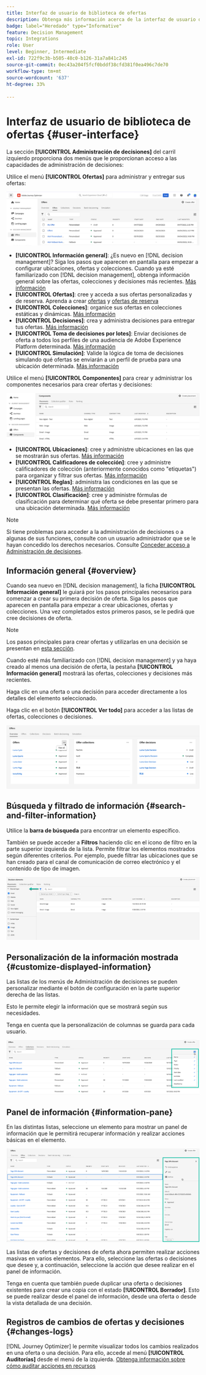 ```yaml
---
title: Interfaz de usuario de biblioteca de ofertas
description: Obtenga más información acerca de la interfaz de usuario de la biblioteca de ofertas
badge: label="Heredado" type="Informative"
feature: Decision Management
topic: Integrations
role: User
level: Beginner, Intermediate
exl-id: 722f9c3b-b505-48c0-b126-31a7a841c245
source-git-commit: 0ec43a204f5fcf0bddf38cfd381f0ea496c7de70
workflow-type: tm+mt
source-wordcount: '637'
ht-degree: 33%

---
```


# Interfaz de usuario de biblioteca de ofertas {#user-interface}

La sección **[!UICONTROL Administración de decisiones]** del carril izquierdo proporciona dos menús que le proporcionan acceso a las capacidades de administración de decisiones:

Utilice el menú **[!UICONTROL Ofertas]** para administrar y entregar sus ofertas:


![](../assets/offers_menu.png)

* **[!UICONTROL Información general]**: ¿Es nuevo en [!DNL decision management]? Siga los pasos que aparecen en pantalla para empezar a configurar ubicaciones, ofertas y colecciones. Cuando ya esté familiarizado con [!DNL decision management], obtenga información general sobre las ofertas, colecciones y decisiones más recientes. [Más información](#overview)
* **[!UICONTROL Ofertas]**: cree y acceda a sus ofertas personalizadas y de reserva. Aprenda a crear [ofertas](../offer-library/creating-personalized-offers.md) y [ofertas de reserva](../offer-library/creating-fallback-offers.md)
* **[!UICONTROL Colecciones]**: organice sus ofertas en colecciones estáticas y dinámicas. [Más información](../offer-library/creating-collections.md)
* **[!UICONTROL Decisiones]**: crea y administra decisiones para entregar tus ofertas. [Más información](../offer-activities/create-offer-activities.md)
* **[!UICONTROL Toma de decisiones por lotes]**: Enviar decisiones de oferta a todos los perfiles de una audiencia de Adobe Experience Platform determinada. [Más información](../batch-delivery.md)
* **[!UICONTROL Simulación]**: Valide la lógica de toma de decisiones simulando qué ofertas se enviarán a un perfil de prueba para una ubicación determinada. [Más información](../offer-activities/simulation.md)

Utilice el menú **[!UICONTROL Componentes]** para crear y administrar los componentes necesarios para crear ofertas y decisiones:

![](../assets/offer_activities.png)

* **[!UICONTROL Ubicaciones]**: cree y administre ubicaciones en las que se mostrarán sus ofertas. [Más información](../offer-library/creating-placements.md)
* **[!UICONTROL Calificadores de colección]**: cree y administre calificadores de colección (anteriormente conocidos como &quot;etiquetas&quot;) para organizar y filtrar sus ofertas. [Más información](../offer-library/creating-tags.md)
* **[!UICONTROL Reglas]**: administra las condiciones en las que se presentan las ofertas. [Más información](../offer-library/creating-decision-rules.md)
* **[!UICONTROL Clasificación]**: cree y administre fórmulas de clasificación para determinar qué oferta se debe presentar primero para una ubicación determinada. [Más información](../ranking/create-ranking-formulas.md)

>[!NOTE]
>
>Si tiene problemas para acceder a la administración de decisiones o a algunas de sus funciones, consulte con un usuario administrador que se le hayan concedido los derechos necesarios. Consulte [Conceder acceso a Administración de decisiones](starting-offer-decisioning.md#granting-access-to-decision-management).

## Información general {#overview}

Cuando sea nuevo en [!DNL decision management], la ficha **[!UICONTROL Información general]** le guiará por los pasos principales necesarios para comenzar a crear su primera decisión de oferta. Siga los pasos que aparecen en pantalla para empezar a crear ubicaciones, ofertas y colecciones. Una vez completados estos primeros pasos, se le pedirá que cree decisiones de oferta.

>[!NOTE]
>
>Los pasos principales para crear ofertas y utilizarlas en una decisión se presentan en [esta sección](../offer-library/key-steps.md).

Cuando esté más familiarizado con [!DNL decision management] y ya haya creado al menos una decisión de oferta, la pestaña **[!UICONTROL Información general]** mostrará las ofertas, colecciones y decisiones más recientes.

Haga clic en una oferta o una decisión para acceder directamente a los detalles del elemento seleccionado.

Haga clic en el botón **[!UICONTROL Ver todo]** para acceder a las listas de ofertas, colecciones o decisiones.

![](../assets/overview_view-all.png)

## Búsqueda y filtrado de información {#search-and-filter-information}

Utilice la **barra de búsqueda** para encontrar un elemento específico.

También se puede acceder a **Filtros** haciendo clic en el icono de filtro en la parte superior izquierda de la lista. Permite filtrar los elementos mostrados según diferentes criterios. Por ejemplo, puede filtrar las ubicaciones que se han creado para el canal de comunicación de correo electrónico y el contenido de tipo de imagen.

![](../assets/filters.png)

## Personalización de la información mostrada {#customize-displayed-information}

Las listas de los menús de Administración de decisiones se pueden personalizar mediante el botón de configuración en la parte superior derecha de las listas.

Esto le permite elegir la información que se mostrará según sus necesidades.

Tenga en cuenta que la personalización de columnas se guarda para cada usuario.

![](../assets/columns.png)

## Panel de información {#information-pane}

En las distintas listas, seleccione un elemento para mostrar un panel de información que le permitirá recuperar información y realizar acciones básicas en el elemento.

![](../assets/information-pane.png)

Las listas de ofertas y decisiones de oferta ahora permiten realizar acciones masivas en varios elementos. Para ello, seleccione las ofertas o decisiones que desee y, a continuación, seleccione la acción que desee realizar en el panel de información.

Tenga en cuenta que también puede duplicar una oferta o decisiones existentes para crear una copia con el estado **[!UICONTROL Borrador]**. Esto se puede realizar desde el panel de información, desde una oferta o desde la vista detallada de una decisión.

## Registros de cambios de ofertas y decisiones {#changes-logs}

[!DNL Journey Optimizer] le permite visualizar todos los cambios realizados en una oferta o una decisión. Para ello, accede al menú **[!UICONTROL Auditorías]** desde el menú de la izquierda. [Obtenga información sobre cómo auditar acciones en recursos](../../privacy/audit-logs.md)
